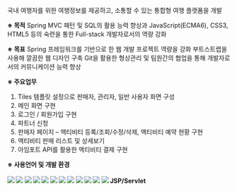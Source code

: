 국내 여행자를 위한 여행정보를 제공하고, 소통할 수 있는 통합형 여행 플랫폼을 개발

<b>※ 목적</b>
Spring MVC 패턴 및 SQL의 활용 능력 향상과 JavaScript(ECMA6), CSS3, HTML5 등의 숙련을 통한 Full-stack 개발자로서의 역량 강화

<b>※ 목표</b>
Spring 프레임워크를 기반으로 한 웹 개발 프로젝트 역량을 강화
부트스트랩을 사용해 깔끔한 웹 디자인 구축
Git을 활용한 형상관리 및 팀원간의 협업을 통해 개발자로서의 커뮤니케이션 능력 향상

<b>※ 주요업무</b>
1) Tiles 템플릿 설정으로 판매자, 관리자, 일반 사용자 화면 구성
2) 메인 화면 구현
3) 로그인 / 회원가입 구현
4) 파트너 신청
5) 판매자 페이지 – 액티비티 등록/조회/수정/삭제, 액티비티 예약 현황 구현
6) 액티비티 판매 리스트 및 상세보기
7) 아임포트 API를 활용한 액티비티 결제 구현

<b>※ 사용언어 및 개발 환경<b/>
<br><br>
<img src="https://img.shields.io/badge/java-007396?style=for-the-badge&logo=java&logoColor=white">
<img src="https://img.shields.io/badge/html5-E34F26?style=for-the-badge&logo=html5&logoColor=white"> 
<img src="https://img.shields.io/badge/css-1572B6?style=for-the-badge&logo=css3&logoColor=white"> 
<img src="https://img.shields.io/badge/javascript-F7DF1E?style=for-the-badge&logo=javascript&logoColor=black"> 
<img src="https://img.shields.io/badge/jquery-0769AD?style=for-the-badge&logo=jquery&logoColor=white">
<img src="https://img.shields.io/badge/oracle-F80000?style=for-the-badge&logo=oracle&logoColor=white">
<img src="https://img.shields.io/badge/spring-6DB33F?style=for-the-badge&logo=spring&logoColor=white">
<img src="https://img.shields.io/badge/bootstrap-7952B3?style=for-the-badge&logo=bootstrap&logoColor=white">
<img src="https://img.shields.io/badge/apache tomcat-F8DC75?style=for-the-badge&logo=apachetomcat&logoColor=white">
<img src="https://img.shields.io/badge/github-181717?style=for-the-badge&logo=github&logoColor=white">
<img src="https://img.shields.io/badge/git-F05032?style=for-the-badge&logo=git&logoColor=white">
<img src="https://img.shields.io/badge/fontawesome-339AF0?style=for-the-badge&logo=fontawesome&logoColor=white">
JSP/Servlet

